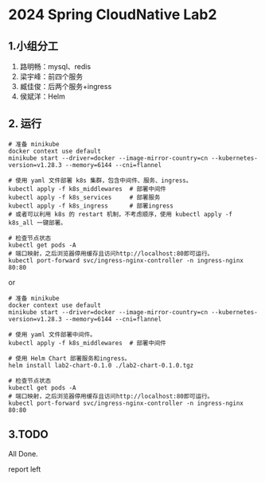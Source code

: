 # 2024 Spring CloudNative Lab2

## 1.小组分工

1. 路明畅：mysql、redis
2. 梁宇峰：前四个服务
3. 臧佳俊：后两个服务+ingress
4. 侯斌洋：Helm

## 2. 运行

```shell
# 准备 minikube
docker context use default
minikube start --driver=docker --image-mirror-country=cn --kubernetes-version=v1.28.3 --memory=6144 --cni=flannel

# 使用 yaml 文件部署 k8s 集群，包含中间件、服务、ingress。
kubectl apply -f k8s_middlewares  # 部署中间件
kubectl apply -f k8s_services     # 部署服务   
kubectl apply -f k8s_ingress      # 部署ingress
# 或者可以利用 k8s 的 restart 机制，不考虑顺序，使用 kubectl apply -f k8s_all 一键部署。

# 检查节点状态
kubectl get pods -A               
# 端口映射，之后浏览器停用缓存且访问http://localhost:80即可运行。
kubectl port-forward svc/ingress-nginx-controller -n ingress-nginx 80:80  
```

or 

```shell
# 准备 minikube
docker context use default
minikube start --driver=docker --image-mirror-country=cn --kubernetes-version=v1.28.3 --memory=6144 --cni=flannel

# 使用 yaml 文件部署中间件。
kubectl apply -f k8s_middlewares  # 部署中间件

# 使用 Helm Chart 部署服务和ingress。
helm install lab2-chart-0.1.0 ./lab2-chart-0.1.0.tgz

# 检查节点状态
kubectl get pods -A               
# 端口映射，之后浏览器停用缓存且访问http://localhost:80即可运行。
kubectl port-forward svc/ingress-nginx-controller -n ingress-nginx 80:80  
```

## 3.TODO

All Done.

report left